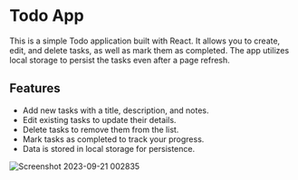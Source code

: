 # Todo App

This is a simple Todo application built with React. It allows you to create, edit, and delete tasks, as well as mark them as completed. The app utilizes local storage to persist the tasks even after a page refresh.

## Features

- Add new tasks with a title, description, and notes.
- Edit existing tasks to update their details.
- Delete tasks to remove them from the list.
- Mark tasks as completed to track your progress.
- Data is stored in local storage for persistence.


![Screenshot 2023-09-21 002835](https://github.com/karimehab430/todo-app/assets/118670911/1a893f4f-499f-4f52-807e-13d0078b10ef)
